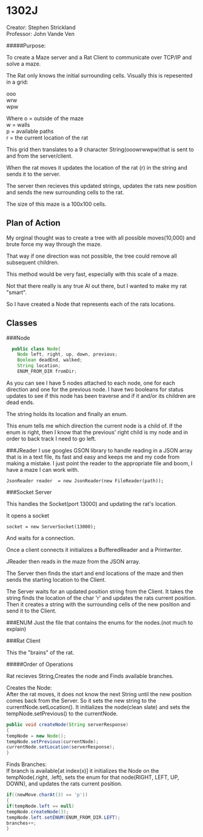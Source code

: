 1302J
=====

Creator: Stephen Strickland <br>
Professor: John Vande Ven

#####Purpose:

To create a Maze server and a Rat Client to communicate over TCP/IP and solve a maze.

The Rat only knows the initial surrounding cells. Visually this is repesented in a grid: <br>

ooo <br>
wrw <br>
wpw <br>

Where 
  o = outside of the maze <br>
  w = walls <br>
  p = available paths <br>
  r = the current location of the rat <br>
  
This grid then translates to a 9 character String(ooowrwwpw)that is sent to and from the server/client.

When the rat moves it updates the location of the rat (r) in the string and sends it to the server.

The server then recieves this updated strings, updates the rats new position and sends the new surrounding cells to the rat.

The size of this maze is a 100x100 cells.

Plan of Action
-----

My orginal thought was to create a tree with all possible moves(10,000) and brute force my way through the maze.

That way if one direction was not possible, the tree could remove all subsequent children.

This method would be very fast, especially with this scale of a maze.

Not that there really is any true AI out there, but I wanted to make my rat "smart".

So I have created a Node that represents each of the rats locations.

Classes
------

###Node
```java
  public class Node{
	Node left, right, up, down, previous;
	Boolean deadEnd, walked;
	String location;
	ENUM_FROM_DIR fromDir;
```

As you can see I have 5 nodes attached to each node, one for each direction and one for the previous node.
I have two booleans for status updates to see if this node has been traverse and if it and/or its children are dead ends. 

The string holds its location and finally an enum. 

This enum tells me which direction the current node is a child of. If the enum is right, then I know that the previous' right child is my node and in order to back track I need to go left.

###JReader
I use googles GSON library to handle reading in a JSON array that is in a text file, its fast and easy and keeps me and my code from making a mistake. I just point the reader to the appropriate file and boom, I have a maze I can work with.
```
JsonReader reader  = new JsonReader(new FileReader(path));
```

###Socket Server

This handles the Socket(port 13000) and updating the rat's location.

It opens a socket
```
socket = new ServerSocket(13000);
```

And waits for a connection.

Once a client connects it initializes a BufferedReader and a Printwriter.

JReader then reads in the maze from the JSON array. 

The Server then finds the start and end locations of the maze and then sends the starting location to the Client.

The Server waits for an updated position string from the Client. It takes the string finds the location of the char 'r' and updates the rats current position. Then it creates a string with the surrounding cells of the new position and send it to the Client.


###ENUM
Just the file that contains the enums for the nodes.(not much to explain)


###Rat Client

This the "brains" of the rat.

#####Order of Operations

Rat recieves String,Creates the node and Finds available branches. 

Creates the Node: <br>
After the rat moves, it does not know the next String until the new position comes back from the Server. So it sets the new string to the currentNode.setLocation(). It initializes the node(clean slate) and sets the tempNode.setPrevious() to the currentNode.
```Java
public void createNode(String serverResponse)
{
tempNode = new Node();
tempNode.setPrevious(currentNode);
currentNode.setLocation(serverResponse);
}
```
Finds Branches: <br>
If branch is available[at index(x)] it initializes the Node on the tempNode(.right, .left), sets the enum for that node(RIGHT, LEFT, UP, DOWN), and updates the rats current position.
```Java
if((newMove.charAt(3) == 'p'))
{
if(tempNode.left == null)
tempNode.createNode(3);
tempNode.left.setENUM(ENUM_FROM_DIR.LEFT);
branches++;
}
```

